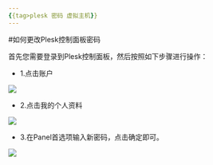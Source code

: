```yaml
---
{{tag>plesk 密码 虚拟主机}}
---
```

#如何更改Plesk控制面板密码

首先您需要登录到Plesk控制面板，然后按照如下步骤进行操作：
 
*    1.点击账户

![](http://ww3.sinaimg.cn/large/a74e55b4jw1dzc02vbmqij.jpg)

*    2.点击我的个人资料

![](http://ww1.sinaimg.cn/large/a74e55b4jw1dzc0bkjncqj.jpg)

*    3.在Panel首选项输入新密码，点击确定即可。

![](http://ww4.sinaimg.cn/large/a74ecc4cjw1dzc0eyb84kj.jpg)